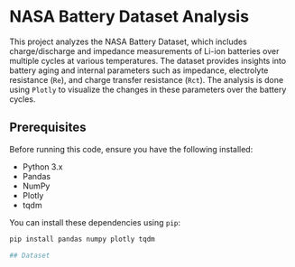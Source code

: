 # NASA Battery Dataset Analysis

This project analyzes the NASA Battery Dataset, which includes charge/discharge and impedance measurements of Li-ion batteries over multiple cycles at various temperatures. The dataset provides insights into battery aging and internal parameters such as impedance, electrolyte resistance (`Re`), and charge transfer resistance (`Rct`). The analysis is done using `Plotly` to visualize the changes in these parameters over the battery cycles.

## Prerequisites

Before running this code, ensure you have the following installed:

- Python 3.x
- Pandas
- NumPy
- Plotly
- tqdm

You can install these dependencies using `pip`:

```bash
pip install pandas numpy plotly tqdm

## Dataset
